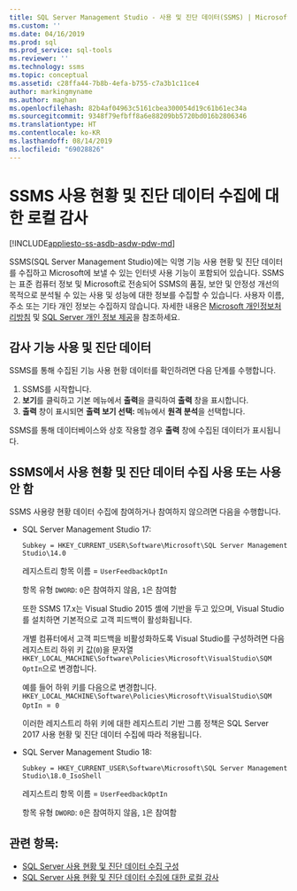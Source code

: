 ```yaml
---
title: SQL Server Management Studio - 사용 및 진단 데이터(SSMS) | Microsoft Docs
ms.custom: ''
ms.date: 04/16/2019
ms.prod: sql
ms.prod_service: sql-tools
ms.reviewer: ''
ms.technology: ssms
ms.topic: conceptual
ms.assetid: c28ffa44-7b8b-4efa-b755-c7a3b1c11ce4
author: markingmyname
ms.author: maghan
ms.openlocfilehash: 82b4af04963c5161cbea300054d19c61b61ec34a
ms.sourcegitcommit: 9348f79efbff8a6e88209bb5720bd016b2806346
ms.translationtype: HT
ms.contentlocale: ko-KR
ms.lasthandoff: 08/14/2019
ms.locfileid: "69028826"
---
```

# <a name="local-audit-for-ssms-usage-and-diagnostic-data-collection"></a>SSMS 사용 현황 및 진단 데이터 수집에 대한 로컬 감사
[!INCLUDE[appliesto-ss-asdb-asdw-pdw-md](../includes/appliesto-ss-asdb-asdw-pdw-md.md)]

SSMS(SQL Server Management Studio)에는 익명 기능 사용 현황 및 진단 데이터를 수집하고 Microsoft에 보낼 수 있는 인터넷 사용 기능이 포함되어 있습니다. SSMS는 표준 컴퓨터 정보 및 Microsoft로 전송되어 SSMS의 품질, 보안 및 안정성 개선의 목적으로 분석될 수 있는 사용 및 성능에 대한 정보를 수집할 수 있습니다. 사용자 이름, 주소 또는 기타 개인 정보는 수집하지 않습니다. 자세한 내용은 [Microsoft 개인정보처리방침](https://privacy.microsoft.com/privacystatement) 및 [SQL Server 개인 정보 제공](https://go.microsoft.com/fwlink/?LinkID=868444)을 참조하세요.

## <a name="audit-feature-usage-and-diagnostic-data"></a>감사 기능 사용 및 진단 데이터

SSMS를 통해 수집된 기능 사용 현황 데이터를 확인하려면 다음 단계를 수행합니다.

1.  SSMS를 시작합니다.
2.  **보기**를 클릭하고 기본 메뉴에서 **출력**을 클릭하여 **출력** 창을 표시합니다. 
3.  **출력** 창이 표시되면 **출력 보기 선택:** 메뉴에서 **원격 분석**을 선택합니다.

SSMS를 통해 데이터베이스와 상호 작용할 경우 **출력** 창에 수집된 데이터가 표시됩니다.

## <a name="enable-or-disable-usage-and-diagnostic-data-collection-in-ssms"></a>SSMS에서 사용 현황 및 진단 데이터 수집 사용 또는 사용 안 함

SSMS 사용량 현황 데이터 수집에 참여하거나 참여하지 않으려면 다음을 수행합니다.

- SQL Server Management Studio 17:

  `Subkey = HKEY_CURRENT_USER\Software\Microsoft\SQL Server Management Studio\14.0`

  레지스트리 항목 이름 = `UserFeedbackOptIn`

  항목 유형 `DWORD`: `0`은 참여하지 않음, `1`은 참여함

  또한 SSMS 17.x는 Visual Studio 2015 셸에 기반을 두고 있으며, Visual Studio를 설치하면 기본적으로 고객 피드백이 활성화됩니다.  

  개별 컴퓨터에서 고객 피드백을 비활성화하도록 Visual Studio를 구성하려면 다음 레지스트리 하위 키 값(`0`)을 문자열 `HKEY_LOCAL_MACHINE\Software\Policies\Microsoft\VisualStudio\SQM OptIn`으로 변경합니다.

  예를 들어 하위 키를 다음으로 변경합니다.  
  `HKEY_LOCAL_MACHINE\Software\Policies\Microsoft\VisualStudio\SQM OptIn `=` 0`

  이러한 레지스트리 하위 키에 대한 레지스트리 기반 그룹 정책은 SQL Server 2017 사용 현황 및 진단 데이터 수집에 따라 적용됩니다.

- SQL Server Management Studio 18:

  `Subkey = HKEY_CURRENT_USER\Software\Microsoft\SQL Server Management Studio\18.0_IsoShell`

  레지스트리 항목 이름 = `UserFeedbackOptIn`

  항목 유형 `DWORD`: `0`은 참여하지 않음, `1`은 참여함

## <a name="see-also"></a>관련 항목:

- [SQL Server 사용 현황 및 진단 데이터 수집 구성](../sql-server/usage-and-diagnostic-data-configuration-for-sql-server.md)
- [SQL Server 사용 현황 및 진단 데이터 수집에 대한 로컬 감사](https://msdn.microsoft.com/library/mt743085.aspx)